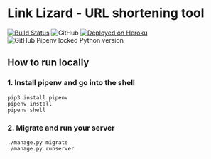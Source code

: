 # Link Lizard - URL shortening tool

[![Build Status](https://travis-ci.org/pcp11/link-lizard.svg?branch=master)](https://travis-ci.org/github/pcp11/link-lizard)
![GitHub](https://img.shields.io/github/license/pcp11/link-lizard)
[![Deployed on Heroku](https://img.shields.io/badge/heroku-deployed-blueviolet.svg?logo=heroku)](https://startup-valley.herokuapp.com/)
![GitHub Pipenv locked Python version](https://img.shields.io/github/pipenv/locked/python-version/pcp11/link-lizard)


## How to run locally

### 1. Install pipenv and go into the shell

```
pip3 install pipenv
pipenv install
pipenv shell
```

### 2. Migrate and run your server

```
./manage.py migrate
./manage.py runserver
```
